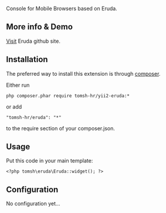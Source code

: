 Console for Mobile Browsers based on Eruda.

## More info & Demo

[Visit](https://github.com/liriliri/eruda) Eruda github site.

## Installation

The preferred way to install this extension is through [composer](http://getcomposer.org/download/).

Either run

```
php composer.phar require tomsh-hr/yii2-eruda:*
```

or add

```
"tomsh-hr/eruda": "*"
```

to the require section of your composer.json.

## Usage

Put this code in your main template:
```
<?php tomsh\eruda\Eruda::widget(); ?>
```

## Configuration

No configuration yet...
```
